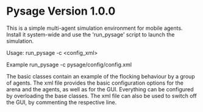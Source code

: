 # Pysage Version 1.0.0

This is a simple multi-agent simulation environment for mobile agents.
Install it system-wide and use the 'run_pysage' script to launch the simulation.

Usage:
run_pysage -c <config_xml>

Example
run_pysage -c pysage/config/config.xml

The basic classes contain an example of the flocking behaviour by a group of agents.
The xml file provides the basic configuration options for the arena and the agents, as well as for the GUI.
Everything can be configured by overloading the base classes.
The xml file can also be used to switch off the GUI, by commenting the respective line.


